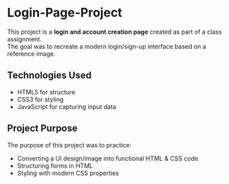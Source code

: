 # Login-Page-Project 
This project is a **login and account creation page** created as part of a class assignment.  
The goal was to recreate a modern login/sign-up interface based on a reference image.   

## Technologies Used 
- HTML5 for structure  
- CSS3 for styling  
- JavaScript for capturing input data 

## Project Purpose  
The purpose of this project was to practice:  
- Converting a UI design/image into functional HTML & CSS code  
- Structuring forms in HTML  
- Styling with modern CSS properties  
